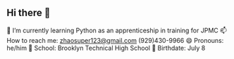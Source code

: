 ## Hi there 👋

🌱 I’m currently learning Python as an apprenticeship in training for JPMC
📫 How to reach me: zhaosuper123@gmail.com (929)430-9966
😄 Pronouns: he/him
🏫 School: Brooklyn Technical High School
🎂 Birthdate: July 8
<br>
